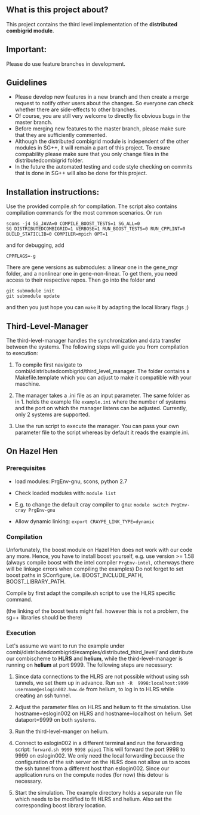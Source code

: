 What is this project about?
---------------------------
This project contains the third level implementation of the
__distributed combigrid module__. 

Important:
----------
Please do use feature branches in development.

Guidelines
---------
*  Please develop new features in a new branch and then create a merge request 
to notify other users about the changes. So everyone can check whether there are 
side-effects to other branches.
* Of course, you are still very welcome to directly fix obvious bugs in the 
master branch.
* Before merging new features to the master branch, please make sure that they
are sufficiently commented. 
* Although the distributed combigrid module is independent of the other modules
in SG++, it will remain a part of this project. To ensure compability please
make sure that you only change files in the distributedcombigrid folder. 
* In the future the automated testing and code style checking on commits that is 
done in SG++ will also be done for this project.

Installation instructions:
--------------------------
Use the provided compile.sh for compilation. The script also contains compilation
commands for the most common scenarios.
Or run
```
scons -j4 SG_JAVA=0 COMPILE_BOOST_TESTS=1 SG_ALL=0 SG_DISTRIBUTEDCOMBIGRID=1 VERBOSE=1 RUN_BOOST_TESTS=0 RUN_CPPLINT=0 BUILD_STATICLIB=0 COMPILER=mpich OPT=1
``` 
and for debugging, add
```
CPPFLAGS=-g
``` 

There are gene versions as submodules: a linear one in the gene_mgr folder, and 
a nonlinear one in gene-non-linear. To get them, you need access to their 
respective repos. Then go into the folder and

```
git submodule init
git submodule update
```
and then you just hope you can `make` it by adapting the local library flags ;)

Third-Level-Manager
-------------------
The third-level-manager handles the synchronization and data transfer between
the systems. The following steps will guide you from compilation to execution:

1. To compile first navigate to combi/distributedcombigrid/third_level_manager.
   The folder contains a Makefile.template which you can adjust to make it
   compatible with your maschine.

2. The manager takes a .ini file as an input parameter. The same folder as in 1.
   holds the example file `example.ini` where the number of systems and the port
   on which the manager listens can be adjusted. Currently, only 2 systems are
   supported.

3. Use the run script to execute the manager. You can pass your own parameter
   file to the script whereas by default it reads the example.ini.

On Hazel Hen
------------

### Prerequisites

* load modules: PrgEnv-gnu, scons, python 2.7

* Check loaded modules with:
  `module list`

* E.g. to change the default cray compiler to gnu:
  `module switch PrgEnv-cray PrgEnv-gnu`

* Allow dynamic linking:
  `export CRAYPE_LINK_TYPE=dynamic`

### Compilation

Unfortunately, the boost module on Hazel Hen does not work with our code any more.
Hence, you have to install boost yourself, e.g. use version >= 1.58
(always compile boost with the intel compiler `PrgEnv-intel`, otherways there
will be linkage errors when compiling the examples)
Do not forget to set boost paths in SConfigure, i.e. BOOST_INCLUDE_PATH, 
BOOST_LIBRARY_PATH.

Compile by first adapt the compile.sh script to use the HLRS specific command.

(the linking of the boost tests might fail. however this is not a problem, the
sg++ libraries should be there)

### Execution

Let's assume we want to run the example under
combi/distributedcombigrid/examples/distributed_third_level/ and distribute our
combischeme to **HLRS** and **helium**, while the third-level-manager is running on
**helium** at port 9999. The following steps are necessary:

1. Since data connections to the HLRS are not possible without using ssh
   tunnels, we set them up in advance. Run `ssh -R  9998:localhost:9999
   username@eslogin002.hww.de` from helium, to log in to HLRS while creating an
   ssh tunnel.

2. Adjust the parameter files on HLRS and helium to fit the simulation. Use
   hostname=eslogin002 on HLRS and hostname=localhost on helium. Set
   dataport=9999 on both systems.

3. Run the third-level-manger on helium.

4. Connect to eslogin002 in a different terminal and run the forwarding
   script: `forward.sh 9999 9998 pipe1` This will forward the port 9998 to 9999
   on eslogin002. We only need the local forwarding because the configuration
   of the ssh server on the HLRS does not allow us to acces the ssh tunnel
   from a different host than eslogin002. Since our application runs on the
   compute nodes (for now) this detour is necessary.

5. Start the simulation. The example directory holds a separate run file which
   needs to be modified to fit HLRS and helium. Also set the corresponding
   boost library location.
